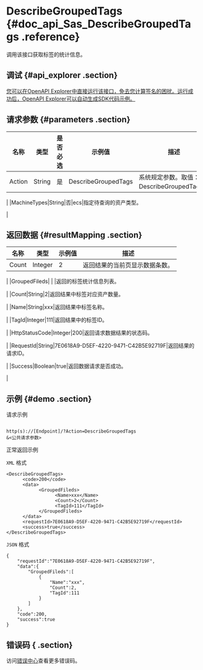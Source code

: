 # DescribeGroupedTags {#doc_api_Sas_DescribeGroupedTags .reference}

调用该接口获取标签的统计信息。

## 调试 {#api_explorer .section}

[您可以在OpenAPI Explorer中直接运行该接口，免去您计算签名的困扰。运行成功后，OpenAPI Explorer可以自动生成SDK代码示例。](https://api.aliyun.com/#product=Sas&api=DescribeGroupedTags&type=RPC&version=2018-12-03)

## 请求参数 {#parameters .section}

|名称|类型|是否必选|示例值|描述|
|--|--|----|---|--|
|Action|String|是|DescribeGroupedTags|系统规定参数。取值：DescribeGroupedTags。

 |
|MachineTypes|String|否|ecs|指定待查询的资产类型。

 |

## 返回数据 {#resultMapping .section}

|名称|类型|示例值|描述|
|--|--|---|--|
|Count|Integer|2|返回结果的当前页显示数据条数。

 |
|GroupedFileds| | |返回的标签统计信息列表。

 |
|Count|String|2|返回结果中标签对应资产数量。

 |
|Name|String|xxx|返回结果中标签名称。

 |
|TagId|Integer|111|返回结果中的标签ID。

 |
|HttpStatusCode|Integer|200|返回请求数据结果的状态码。

 |
|RequestId|String|7E0618A9-D5EF-4220-9471-C42B5E92719F|返回结果的请求ID。

 |
|Success|Boolean|true|返回数据请求是否成功。

 |

## 示例 {#demo .section}

请求示例

``` {#request_demo}

http(s)://[Endpoint]/?Action=DescribeGroupedTags
&<公共请求参数>

```

正常返回示例

`XML` 格式

``` {#xml_return_success_demo}
<DescribeGroupedTags>
	  <code>200</code>
	  <data>
		    <GroupedFileds>
			      <Name>xxx</Name>
			      <Count>2</Count>
			      <TagId>111</TagId>
		    </GroupedFileds>
	  </data>
	  <requestId>7E0618A9-D5EF-4220-9471-C42B5E92719F</requestId>
	  <success>true</success>
</DescribeGroupedTags>
```

`JSON` 格式

``` {#json_return_success_demo}
{
	"requestId":"7E0618A9-D5EF-4220-9471-C42B5E92719F",
	"data":{
		"GroupedFileds":[
			{
				"Name":"xxx",
				"Count":2,
				"TagId":111
			}
		]
	},
	"code":200,
	"success":true
}
```

## 错误码 { .section}

访问[错误中心](https://error-center.alibabacloud.com/status/product/Sas)查看更多错误码。

